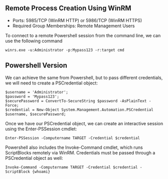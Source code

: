 ## Remote Process Creation Using WinRM

- Ports: 5985/TCP (WinRM HTTP) or 5986/TCP (WinRM HTTPS)
- Required Group Memberships: Remote Management Users

To connect to a remote Powershell session from the command line, we can use the following command

```
winrs.exe -u:Administrator -p:Mypass123 -r:target cmd
```

## Powershell Version

We can achieve the same from Powershell, but to pass different credentials, we will need to create a PSCredential object:

```
$username = 'Administrator';
$password = 'Mypass123';
$securePassword = ConvertTo-SecureString $password -AsPlainText -Force; 
$credential = New-Object System.Management.Automation.PSCredential $username, $securePassword;
```

Once we have our PSCredential object, we can create an interactive session using the Enter-PSSession cmdlet:

```
Enter-PSSession -Computername TARGET -Credential $credential
```

Powershell also includes the Invoke-Command cmdlet, which runs ScriptBlocks remotely via WinRM. Credentials must be passed through a PSCredential object as well:

```
Invoke-Command -Computername TARGET -Credential $credential -ScriptBlock {whoami}
```

